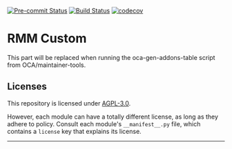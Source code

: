 
<!-- /!\ Non OCA Context : Set here the badge of your runbot / runboat instance. -->
[![Pre-commit Status](https://github.com/qrtl/rmm-custom/actions/workflows/pre-commit.yml/badge.svg?branch=15.0)](https://github.com/qrtl/rmm-custom/actions/workflows/pre-commit.yml?query=branch%3A15.0)
[![Build Status](https://github.com/qrtl/rmm-custom/actions/workflows/test.yml/badge.svg?branch=15.0)](https://github.com/qrtl/rmm-custom/actions/workflows/test.yml?query=branch%3A15.0)
[![codecov](https://codecov.io/gh/qrtl/rmm-custom/branch/15.0/graph/badge.svg)](https://codecov.io/gh/qrtl/rmm-custom)
<!-- /!\ Non OCA Context : Set here the badge of your translation instance. -->

<!-- /!\ do not modify above this line -->

# RMM Custom



<!-- /!\ do not modify below this line -->

<!-- prettier-ignore-start -->

[//]: # (addons)

This part will be replaced when running the oca-gen-addons-table script from OCA/maintainer-tools.

[//]: # (end addons)

<!-- prettier-ignore-end -->

## Licenses

This repository is licensed under [AGPL-3.0](LICENSE).

However, each module can have a totally different license, as long as they adhere to 
policy. Consult each module's `__manifest__.py` file, which contains a `license` key
that explains its license.

----
<!-- /!\ Non OCA Context : Set here the full description of your organization. -->
